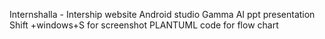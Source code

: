 Internshalla - Intership website
Android studio 
Gamma AI ppt presentation
Shift +windows+S for screenshot
PLANTUML  code for flow chart 

